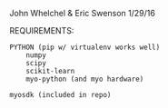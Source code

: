 John Whelchel & Eric Swenson
1/29/16

REQUIREMENTS:

    PYTHON (pip w/ virtualenv works well)
        numpy
        scipy
        scikit-learn
        myo-python (and myo hardware)

    myosdk (included in repo)
